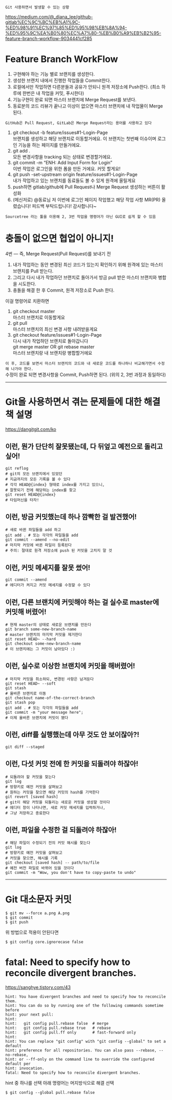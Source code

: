 `Git 사용하면서 발생할 수 있는 상황`

https://medium.com/@_diana_lee/github-gitlab%EC%9C%BC%EB%A1%9C-%ED%98%91%EC%97%85%ED%95%98%EB%8A%94-%ED%95%9C%EA%B0%80%EC%A7%80-%EB%B0%A9%EB%B2%95-feature-branch-workflow-9034441cf285

# Feature Branch WorkFlow

1. 구현해야 하는 기능 별로 브랜치를 생성한다.
2. 생성한 브랜치 내에서 진행한 작업들을 Commit한다.
3. 로컬에서만 작업하면 다른분들과 공유가 안되니 원격 저장소에 Push한다. (최소 하루에 한번은 내 작업을 커밋, 푸시한다)
4. 기능구현이 완료 되면 마스터 브랜치에 Merge Request를 보낸다.
5. 동료분의 코드 리뷰가 끝나고 이상이 없으면 마스터 브랜치에 내 작업물이 Merge 된다.

`GitHub은 Pull Request, GitLab은 Merge Request라는 용어를 사용하고 있다`

1. git checkout -b feature/issues#1-Login-Page  
   브랜치를 생성하고 해당 브랜치로 이동할거에요. 이 브랜치는 첫번째 이슈이며 로그인 기능을 하는 페이지를 만들거에요.
2. git add .  
   모든 변경사항을 tracking 되는 상태로 변경할거에요.
3. git commit -m “ENH: Add Input Form for Login”  
   이번 작업은 로그인을 위한 폼을 만든 거에요. 커밋 할게요!
4. git push -set-upstream origin feature/issues#1-Login-Page  
   내가 작업하고 있는 브랜치를 동료들도 볼 수 있게 원격에 올릴게요
5. push하면 gitlab/github에 Pull Request나 Merge Request 생성하는 버튼이 활성화
6. (메신저로) @동료님 저 이번에 로그인 페이지 작업했고 해당 작업 사항 MR(PR) 올렸습니다! 피드백 부탁드립니다! 감사합니다~

`Sourcetree 라는 툴을 이용해 2, 3번 작업을 명령어가 아닌 GUI로 쉽게 할 수 있음`

# 충돌이 없으면 협업이 아니지!

4번 — 즉, Merge Request(Pull Request)를 보내기 전

1. 내가 작업하는 동안 변경된 최신 코드가 있는지 확인하기 위해 원격에 있는 마스터 브랜치를 Pull 받는다.
2. 그리고 다시 내가 작업하던 브랜치로 돌아가서 방금 pull 받은 마스터 브랜치와 병합을 시도한다.
3. 충돌을 해결 한 후 Commit, 원격 저장소로 Push 한다.

이걸 명령어로 치환하면

1. git checkout master  
   마스터 브랜치로 이동할게요
2. git pull  
   마스터 브랜치의 최신 변경 사항 내려받을게요
3. git checkout feature/issues#1-Login-Page  
   다시 내가 작업하던 브랜치로 돌아갑니다  
   git merge master OR git rebase master  
   마스터 브랜치랑 내 브랜치랑 병합할거에요

`이 후, 코드를 보면서 마스터 브랜치의 코드와 내 새로운 코드를 하나하나 비교해가면서 수정해 나가야 한다.`  
수정이 완료 되면 변경사항을 Commit, Push하면 된다. (위의 2, 3번 과정과 동일하다)

---

# Git을 사용하면서 겪는 문제들에 대한 해결책 설명

https://dangitgit.com/ko

## 이런, 뭔가 단단히 잘못됐는데, 다 뒤엎고 예전으로 돌리고 싶어!

```
git reflog
# git의 모든 브랜치에서 있었던
# 지금까지의 모든 기록을 볼 수 있다
# 각각 HEAD@{index} 형태로 index를 가지고 있으니,
# 잘못되기 전에 해당하는 index를 찾고
git reset HEAD@{index}
# 타임머신을 타자!
```

## 이런, 방금 커밋했는데 하나 깜빡한 걸 발견했어!

```
# 새로 바뀐 파일들을 add 하고
git add . # 또는 각각의 파일들을 add
git commit --amend --no-edit
# 마지막 커밋에 바뀐 파일이 등록된다
# 주의: 절대로 원격 저장소에 push 된 커밋을 고치지 말 것
```

## 이런, 커밋 메세지를 잘못 썼어!

```
git commit --amend
# 에디터가 켜지고 커밋 메세지를 수정할 수 있다
```

## 이런, 다른 브랜치에 커밋해야 하는 걸 실수로 master에 커밋해 버렸어!

```
# 현재 master의 상태로 새로운 브랜치를 만든다
git branch some-new-branch-name
# master 브랜치의 마지막 커밋을 제거한다
git reset HEAD~ --hard
git checkout some-new-branch-name
# 이 브랜치에는 그 커밋이 남아있다 :)
```

## 이런, 실수로 이상한 브랜치에 커밋을 해버렸어!

```
# 마지막 커밋을 취소하되, 변경된 사항은 남겨둔다
git reset HEAD~ --soft
git stash
# 올바른 브랜치로 이동
git checkout name-of-the-correct-branch
git stash pop
git add . # 또는 각각의 파일들을 add
git commit -m "your message here";
# 이제 올바른 브랜치에 커밋이 됐다
```

## 이런, diff를 실행했는데 아무 것도 안 보이잖아?!

```
git diff --staged
```

## 이런, 다섯 커밋 전에 한 커밋을 되돌려야 하잖아!

```
# 되돌려야 할 커밋을 찾는다
git log
# 방향키로 예전 커밋을 살펴보고
# 원하는 커밋을 찾으면 해당 커밋의 hash를 기억한다
git revert [saved hash]
# git이 해당 커밋을 되돌리는 새로운 커밋을 생성할 것이다
# 에디터 창이 나타나면, 새로 커밋 메세지를 입력하거나,
# 그냥 저장하고 종료한다
```

## 이런, 파일을 수정한 걸 되돌려야 하잖아!

```
# 해당 파일이 수정되기 전의 커밋 해시를 찾는다
git log
# 방향키로 예전 커밋을 살펴보고
# 커밋을 찾으면, 해시를 기록
git checkout [saved hash] -- path/to/file
# 예전 버전 파일로 바뀌어 있을 것이다
git commit -m "Wow, you don't have to copy-paste to undo"
```

---

# Git 대소문자 커밋

```
$ git mv --force a.png A.png
$ git commit
$ git push
```

위 방법으로 적용이 안된다면

```
$ git config core.ignorecase false
```

# fatal: Need to specify how to reconcile divergent branches.

https://sanghye.tistory.com/43

```
hint: You have divergent branches and need to specify how to reconcile them.
hint: You can do so by running one of the following commands sometime before
hint: your next pull:
hint:
hint:   git config pull.rebase false  # merge
hint:   git config pull.rebase true   # rebase
hint:   git config pull.ff only       # fast-forward only
hint:
hint: You can replace "git config" with "git config --global" to set a default
hint: preference for all repositories. You can also pass --rebase, --no-rebase,
hint: or --ff-only on the command line to override the configured default per
hint: invocation.
fatal: Need to specify how to reconcile divergent branches.
```

hint 중 하나를 선택
아래 명령어는 머지방식으로 해결 선택

```
$ git config --global pull.rebase false
```
